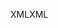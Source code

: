 <span data-ttu-id="5668d-101">XML</span><span class="sxs-lookup"><span data-stu-id="5668d-101">XML</span></span>